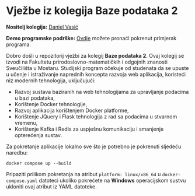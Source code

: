 # Vježbe iz kolegija Baze podataka 2

**Nositelj kolegija:** [Daniel Vasić](https://github.com/danielvasic)

**Demo programske podrške:** [Ovdje](http://129.152.0.114:5000/) možete pronaći pokrenut primjerak programa.

Dobro došli u repozitorij vježbi za kolegij **Baze podataka 2**. Ovaj kolegij se izvodi na Fakultetu prirodoslovno-matematičkih i odgojnih znanosti Sveučilišta u Mostaru. Studijski program očekuje od studenata da se upuste u učenje i istraživanje naprednih koncepta razvoja web aplikacija, koristeći niz modernih tehnologija, uključujući:

- Razvoj sustava baziranih na web tehnologijama za upravljanje podacima u bazi podataka,
- Korištenje Docker tehnologije,
- Razvoj aplikacija korištenjem Docker platforme,
- Korištenje JQuery i Flask tehnologija z rad sa podacima u stvarnom vremenu,
- Korištenje Kafka i Redis za uspješnu komunikaciju i smanjenje opterećenja sustav.

Za pokretanje aplikacije lokalno sve što je potrebno je pokrenuti sljedeću naredbu:

```
docker compose up --build
```
Pripaziti prilikom pokretanja na atribut `platform: linux/x86_64` u `docker-compose.yaml` datoteci ukoliko pokrećete na **Windows** operacijskom sustvu ukloniti ovaj atribut iz YAML datoteke.
